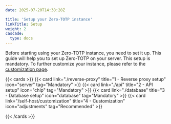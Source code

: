 ```yaml
---
date: 2025-07-20T14:38:28Z

title: 'Setup your Zero-TOTP instance'
linkTitle: Setup
weight: 2
cascade:
  type: docs
---
```


Before starting using your Zero-TOTP instance, you need to set it up. This guide will help you to set up Zero-TOTP on your server. This setup is mandatory. To further customize your instance, please refer to the [customization page](customization.md).


{{< cards >}}
  {{< card link="./reverse-proxy" title="1 - Reverse proxy setup" icon="server" tag="Mandatory"  >}}
  {{< card link="./api" title="2 - API setup" icon="chip" tag="Mandatory"  >}}
  {{< card link="./database" title="3 - Database setup" icon="database" tag="Mandatory"  >}}
  {{< card link="/self-host/customization" title="4 - Customization" icon="adjustments" tag="Recommended"  >}}

{{< /cards >}}
